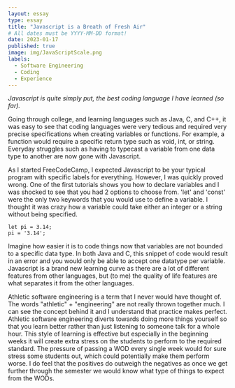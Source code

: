 ```yaml
---
layout: essay
type: essay
title: "Javascript is a Breath of Fresh Air"
# All dates must be YYYY-MM-DD format!
date: 2023-01-17
published: true
image: img/JavaScriptScale.png
labels:
  - Software Engineering
  - Coding
  - Experience
---
```



*Javascript is quite simply put, the best coding language I have learned (so far).*

Going through college, and learning languages such as Java, C, and C++, it was easy to see that coding languages were very tedious and required very precise specifications when creating variables or functions. For example, a function would require a specific return type such as void, int, or string. Everyday struggles such as having to typecast a variable from one data type to another are now gone with Javascript. 

As I started FreeCodeCamp, I expected Javascript to be your typical program with specific labels for everything. However, I was quickly proved wrong. One of the first tutorials shows you how to declare variables and I was shocked to see that you had 2 options to choose from. 'let' and 'const' were the only two keywords that you would use to define a variable. I thought it was crazy how a variable could take either an integer or a string without being specified. 

```
let pi = 3.14;
pi = '3.14';
```

Imagine how easier it is to code things now that variables are not bounded to a specific data type. In both Java and C, this snippet of code would result in an error and you would only be able to accept one datatype per variable. Javascript is a brand new learning curve as there are a lot of different features from other languages, but (to me) the quality of life features are what separates it from the other languages.

Athletic software engineering is a term that I never would have thought of. The words "athletic" + "engineering" are not really thrown together much. I can see the concept behind it and I understand that practice makes perfect. Athletic software engineering diverts towards doing more things yourself so that you learn better rather than just listening to someone talk for a whole hour. This style of learning is effective but especially in the beginning weeks it will create extra stress on the students to perform to the required standard. The pressure of passing a WOD every single week would for sure stress some students out, which could potentially make them perform worse. I do feel that the positives do outweigh the negatives as once we get further through the semester we would know what type of things to expect from the WODs.


